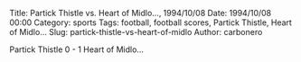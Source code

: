 Title: Partick Thistle vs. Heart of Midlo…, 1994/10/08
Date: 1994/10/08 00:00
Category: sports
Tags: football, football scores, Partick Thistle, Heart of Midlo…
Slug: partick-thistle-vs-heart-of-midlo
Author: carbonero


Partick Thistle 0 - 1 Heart of Midlo…
